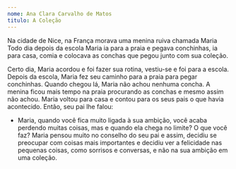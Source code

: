 ```yaml
---
nome: Ana Clara Carvalho de Matos
titulo: A Coleção
---
```


Na cidade de Nice, na França morava uma menina ruiva chamada Maria Todo dia depois da escola Maria ia para a  praia e pegava conchinhas, ia para casa, comia e colocava as conchas que pegou junto com sua coleção.

Certo dia, Maria  acordou e foi fazer sua rotina, vestiu-se e foi para
a escola. Depois da escola, Maria fez seu caminho para a praia para pegar
conchinhas. Quando chegou lá, Maria não achou nenhuma concha. A menina ficou
mais tempo na praia procurando as conchas e mesmo assim não achou. Maria voltou
para casa e contou para os seus pais o que havia acontecido. Então, seu pai lhe falou:

- Maria, quando você fica muito ligada à sua ambição, você acaba perdendo muitas coisas, mas e quando ela chega no limite? O que você faz? Maria pensou muito no conselho do seu pai e assim, decidiu se preocupar com coisas mais importantes e decidiu ver a felicidade nas pequenas coisas, como sorrisos e conversas, e não na sua ambição em uma coleção.
